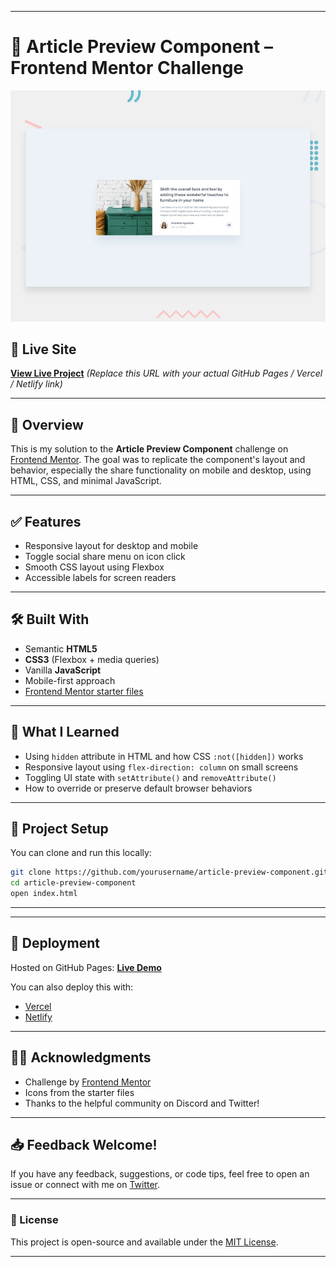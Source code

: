 

---

# 📄 Article Preview Component – Frontend Mentor Challenge

![Design preview](./design/desktop-preview.jpg)

## 🔗 Live Site

**[View Live Project](https://article-preview78.netlify.app/)**
*(Replace this URL with your actual GitHub Pages / Vercel / Netlify link)*

---

## 🧠 Overview

This is my solution to the **Article Preview Component** challenge on [Frontend Mentor](https://www.frontendmentor.io). The goal was to replicate the component's layout and behavior, especially the share functionality on mobile and desktop, using HTML, CSS, and minimal JavaScript.

---

## ✅ Features

* Responsive layout for desktop and mobile
* Toggle social share menu on icon click
* Smooth CSS layout using Flexbox
* Accessible labels for screen readers

---

## 🛠️ Built With

* Semantic **HTML5**
* **CSS3** (Flexbox + media queries)
* Vanilla **JavaScript**
* Mobile-first approach
* [Frontend Mentor starter files](https://www.frontendmentor.io/challenges/article-preview-component-dYBN_pYFT)

---

## 🧩 What I Learned

* Using `hidden` attribute in HTML and how CSS `:not([hidden])` works
* Responsive layout using `flex-direction: column` on small screens
* Toggling UI state with `setAttribute()` and `removeAttribute()`
* How to override or preserve default browser behaviors

---

## 📂 Project Setup

You can clone and run this locally:

```bash
git clone https://github.com/yourusername/article-preview-component.git
cd article-preview-component
open index.html
```

---


---

## 🚀 Deployment

Hosted on GitHub Pages:
**[Live Demo](https://Piyush-Rajput7.github.io/article-preview-component/)**

You can also deploy this with:

* [Vercel](https://vercel.com/)
* [Netlify](https://www.netlify.com/)

---

## 🙋‍♂️ Acknowledgments

* Challenge by [Frontend Mentor](https://www.frontendmentor.io)
* Icons from the starter files
* Thanks to the helpful community on Discord and Twitter!

---

## 📥 Feedback Welcome!

If you have any feedback, suggestions, or code tips, feel free to open an issue or connect with me on   [Twitter](https://x.com/Piyushrajput710).

---

### 🧾 License

This project is open-source and available under the [MIT License](LICENSE).

---


